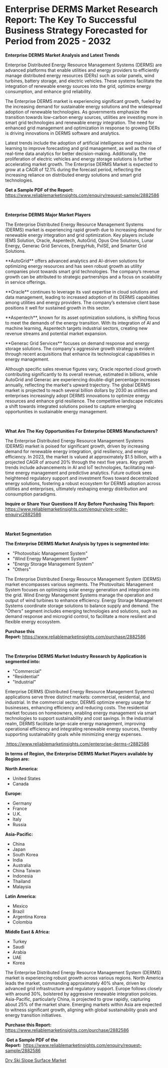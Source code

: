 <p><h1>Enterprise DERMS Market Research Report: The Key To Successful Business Strategy Forecasted for Period from 2025 - 2032</h1></p><p><strong>Enterprise DERMS Market Analysis and Latest Trends</strong></p>
<p><p>Enterprise Distributed Energy Resource Management Systems (DERMS) are advanced platforms that enable utilities and energy providers to efficiently manage distributed energy resources (DERs) such as solar panels, wind turbines, battery storage, and electric vehicles. These systems facilitate the integration of renewable energy sources into the grid, optimize energy consumption, and enhance grid reliability.</p><p>The Enterprise DERMS market is experiencing significant growth, fueled by the increasing demand for sustainable energy solutions and the widespread adoption of renewable technologies. As governments emphasize the transition towards low-carbon energy sources, utilities are investing more in smart grid technologies and renewable energy integration. The need for enhanced grid management and optimization in response to growing DERs is driving innovations in DERMS software and analytics.</p><p>Latest trends include the adoption of artificial intelligence and machine learning to improve forecasting and grid management, as well as the rise of real-time data analytics for better decision-making. Additionally, the proliferation of electric vehicles and energy storage solutions is further accelerating market growth. The Enterprise DERMS Market is expected to grow at a CAGR of 12.1% during the forecast period, reflecting the increasing reliance on distributed energy solutions and smart grid technologies.</p></p>
<p><strong>Get a Sample PDF of the Report:&nbsp;</strong> <a href="https://www.reliablemarketinsights.com/enquiry/request-sample/2882586?utm_campaign=3015&utm_medium=2&utm_source=Github&utm_content=ia&utm_term=13032025&utm_id=enterprise-derms">https://www.reliablemarketinsights.com/enquiry/request-sample/2882586</a></p>
<p>&nbsp;</p>
<p><strong>Enterprise DERMS Major Market Players</strong></p>
<p><p>The Enterprise Distributed Energy Resource Management Systems (DERMS) market is experiencing rapid growth due to increasing demand for renewable energy integration and grid optimization. Key players include IEMS Solution, Oracle, Aspentech, AutoGrid, Opus One Solutions, Lunar Energy, Generac Grid Services, EnergyHub, PxISE, and Smarter Grid Solutions.</p><p>**AutoGrid** offers advanced analytics and AI-driven solutions for optimizing energy resources and has seen robust growth as utility companies pivot towards smart grid technologies. The company’s revenue growth can be attributed to strategic partnerships and a focus on scalability in service offerings.</p><p>**Oracle** continues to leverage its vast expertise in cloud solutions and data management, leading to increased adoption of its DERMS capabilities among utilities and energy providers. The company’s extensive client base positions it well for sustained growth in this sector.</p><p>**Aspentech**, known for its asset optimization solutions, is shifting focus to meet the demands of the energy transition. With its integration of AI and machine learning, Aspentech targets industrial sectors, creating new revenue streams and potential market expansion.</p><p>**Generac Grid Services** focuses on demand response and energy storage solutions. The company's aggressive growth strategy is evident through recent acquisitions that enhance its technological capabilities in energy management.</p><p>Although specific sales revenue figures vary, Oracle reported cloud growth contributing significantly to its overall revenue, estimated in billions, while AutoGrid and Generac are experiencing double-digit percentage increases annually, reflecting the market's upward trajectory. The global DERMS market is projected to reach several billion dollars by 2030 as utilities and enterprises increasingly adopt DERMS innovations to optimize energy resources and enhance grid resilience. The competitive landscape indicates a shift towards integrated solutions poised to capture emerging opportunities in sustainable energy management.</p></p>
<p>&nbsp;</p>
<p><strong>What Are The Key Opportunities For Enterprise DERMS Manufacturers?</strong></p>
<p><p>The Enterprise Distributed Energy Resource Management Systems (DERMS) market is poised for significant growth, driven by increasing demand for renewable energy integration, grid resiliency, and energy efficiency. In 2023, the market is valued at approximately $1.5 billion, with a projected CAGR of around 20% through the next five years. Key growth trends include advancements in AI and IoT technologies, facilitating real-time energy management and predictive analytics. Future outlook sees heightened regulatory support and investment flows toward decentralized energy solutions, fostering a robust ecosystem for DERMS adoption across utilities and enterprises, ultimately reshaping energy distribution and consumption paradigms.</p></p>
<p><strong>Inquire or Share Your Questions If Any Before Purchasing This Report:</strong> <a href="https://www.reliablemarketinsights.com/enquiry/pre-order-enquiry/2882586?utm_campaign=3015&utm_medium=2&utm_source=Github&utm_content=ia&utm_term=13032025&utm_id=enterprise-derms">https://www.reliablemarketinsights.com/enquiry/pre-order-enquiry/2882586</a></p>
<p>&nbsp;</p>
<p><strong>Market Segmentation</strong></p>
<p><strong>The Enterprise DERMS Market Analysis by types is segmented into:</strong></p>
<p><ul><li>"Photovoltaic Management System"</li><li>"Wind Energy Management System"</li><li>"Energy Storage Management System"</li><li>"Others"</li></ul></p>
<p><p>The Enterprise Distributed Energy Resource Management System (DERMS) market encompasses various segments. The Photovoltaic Management System focuses on optimizing solar energy generation and integration into the grid. Wind Energy Management Systems manage the operation and output of wind turbines to enhance efficiency. Energy Storage Management Systems coordinate storage solutions to balance supply and demand. The "Others" segment includes emerging technologies and solutions, such as demand response and microgrid control, to facilitate a more resilient and flexible energy ecosystem.</p></p>
<p><strong>Purchase this Report:&nbsp;</strong><a href="https://www.reliablemarketinsights.com/purchase/2882586?utm_campaign=3015&utm_medium=2&utm_source=Github&utm_content=ia&utm_term=13032025&utm_id=enterprise-derms">https://www.reliablemarketinsights.com/purchase/2882586</a></p>
<p>&nbsp;</p>
<p><strong>The Enterprise DERMS Market Industry Research by Application is segmented into:</strong></p>
<p><ul><li>"Commercial"</li><li>"Residential"</li><li>"Industrial"</li></ul></p>
<p><p>Enterprise DERMS (Distributed Energy Resource Management Systems) applications serve three distinct markets: commercial, residential, and industrial. In the commercial sector, DERMS optimize energy usage for businesses, enhancing efficiency and reducing costs. The residential market focuses on homeowners, enabling energy management via smart technologies to support sustainability and cost savings. In the industrial realm, DERMS facilitate large-scale energy management, improving operational efficiency and integrating renewable energy sources, thereby supporting sustainability goals while minimizing energy expenses.</p></p>
<p><a href="https://www.reliablemarketinsights.com/enterprise-derms-r2882586?utm_campaign=3015&utm_medium=2&utm_source=Github&utm_content=ia&utm_term=13032025&utm_id=enterprise-derms">&nbsp;https://www.reliablemarketinsights.com/enterprise-derms-r2882586</a></p>
<p><strong>In terms of Region, the Enterprise DERMS Market Players available by Region are:</strong></p>
<p>
    <p> <strong> North America: </strong>
        <ul>
            <li>United States</li>
            <li>Canada</li>
        </ul>
        </p> 
    <p> <strong> Europe: </strong>
        <ul>
            <li>Germany</li>
            <li>France</li>
            <li>U.K.</li>
            <li>Italy</li>
            <li>Russia</li>
        </ul>
        </p> 
    <p> <strong> Asia-Pacific: </strong>
        <ul>
            <li>China</li>
            <li>Japan</li>
            <li>South Korea</li>
            <li>India</li>
            <li>Australia</li>
            <li>China Taiwan</li>
            <li>Indonesia</li>
            <li>Thailand</li>
            <li>Malaysia</li>
        </ul>
        </p> 
    <p> <strong> Latin America: </strong>
        <ul>
            <li>Mexico</li>
            <li>Brazil</li>
            <li>Argentina Korea</li>
            <li>Colombia</li>
        </ul>
        </p> 
    <p> <strong> Middle East & Africa: </strong>
        <ul>
            <li>Turkey</li>
            <li>Saudi</li>
            <li>Arabia</li>
            <li>UAE</li>
            <li>Korea</li>
        </ul>
    </p>
    </p>
<p><p>The Enterprise Distributed Energy Resource Management System (DERMS) market is experiencing robust growth across various regions. North America leads the market, commanding approximately 40% share, driven by advanced grid infrastructure and regulatory support. Europe follows closely with around 30%, bolstered by aggressive renewable integration policies. Asia-Pacific, particularly China, is projected to grow rapidly, capturing about 25% of the market share. Emerging markets within Asia are expected to witness significant growth, aligning with global sustainability goals and energy transition initiatives.</p></p>
<p><strong>Purchase this Report: </strong><a href="https://www.reliablemarketinsights.com/purchase/2882586?utm_campaign=3015&utm_medium=2&utm_source=Github&utm_content=ia&utm_term=13032025&utm_id=enterprise-derms">https://www.reliablemarketinsights.com/purchase/2882586</a></p>
<p>&nbsp;<strong>Get a Sample PDF of the Report:&nbsp;&nbsp;</strong><a href="https://www.reliablemarketinsights.com/enquiry/request-sample/2882586?utm_campaign=3015&utm_medium=2&utm_source=Github&utm_content=ia&utm_term=13032025&utm_id=enterprise-derms">https://www.reliablemarketinsights.com/enquiry/request-sample/2882586</a></p>
<p><strong></strong></p>
<p><p><a href="https://github.com/jenithschijf/Market-Research-Report-List-1/blob/main/dry-ski-slope-surface-market.md?utm_campaign=3015&utm_medium=2&utm_source=Github&utm_content=ia&utm_term=13032025&utm_id=enterprise-derms">Dry Ski Slope Surface Market</a></p></p>